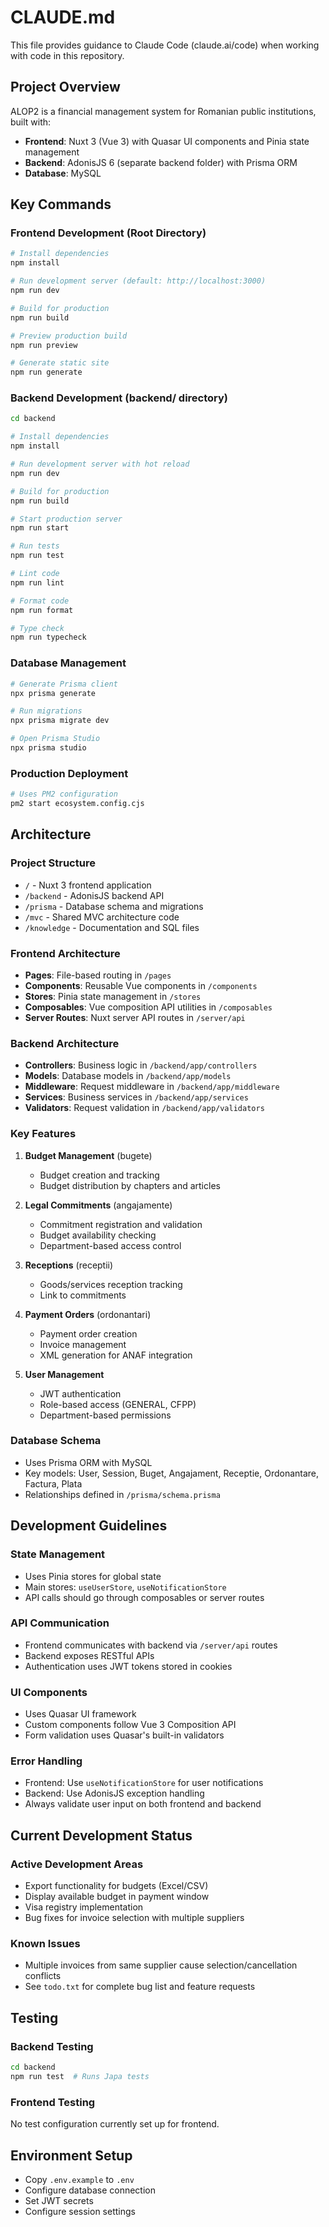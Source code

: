 # CLAUDE.md

This file provides guidance to Claude Code (claude.ai/code) when working with code in this repository.

## Project Overview

ALOP2 is a financial management system for Romanian public institutions, built with:
- **Frontend**: Nuxt 3 (Vue 3) with Quasar UI components and Pinia state management
- **Backend**: AdonisJS 6 (separate backend folder) with Prisma ORM
- **Database**: MySQL

## Key Commands

### Frontend Development (Root Directory)
```bash
# Install dependencies
npm install

# Run development server (default: http://localhost:3000)
npm run dev

# Build for production
npm run build

# Preview production build
npm run preview

# Generate static site
npm run generate
```

### Backend Development (backend/ directory)
```bash
cd backend

# Install dependencies
npm install

# Run development server with hot reload
npm run dev

# Build for production
npm run build

# Start production server
npm run start

# Run tests
npm run test

# Lint code
npm run lint

# Format code
npm run format

# Type check
npm run typecheck
```

### Database Management
```bash
# Generate Prisma client
npx prisma generate

# Run migrations
npx prisma migrate dev

# Open Prisma Studio
npx prisma studio
```

### Production Deployment
```bash
# Uses PM2 configuration
pm2 start ecosystem.config.cjs
```

## Architecture

### Project Structure
- `/` - Nuxt 3 frontend application
- `/backend` - AdonisJS backend API
- `/prisma` - Database schema and migrations
- `/mvc` - Shared MVC architecture code
- `/knowledge` - Documentation and SQL files

### Frontend Architecture
- **Pages**: File-based routing in `/pages`
- **Components**: Reusable Vue components in `/components`
- **Stores**: Pinia state management in `/stores`
- **Composables**: Vue composition API utilities in `/composables`
- **Server Routes**: Nuxt server API routes in `/server/api`

### Backend Architecture
- **Controllers**: Business logic in `/backend/app/controllers`
- **Models**: Database models in `/backend/app/models`
- **Middleware**: Request middleware in `/backend/app/middleware`
- **Services**: Business services in `/backend/app/services`
- **Validators**: Request validation in `/backend/app/validators`

### Key Features
1. **Budget Management** (bugete)
   - Budget creation and tracking
   - Budget distribution by chapters and articles

2. **Legal Commitments** (angajamente)
   - Commitment registration and validation
   - Budget availability checking
   - Department-based access control

3. **Receptions** (receptii)
   - Goods/services reception tracking
   - Link to commitments

4. **Payment Orders** (ordonantari)
   - Payment order creation
   - Invoice management
   - XML generation for ANAF integration

5. **User Management**
   - JWT authentication
   - Role-based access (GENERAL, CFPP)
   - Department-based permissions

### Database Schema
- Uses Prisma ORM with MySQL
- Key models: User, Session, Buget, Angajament, Receptie, Ordonantare, Factura, Plata
- Relationships defined in `/prisma/schema.prisma`

## Development Guidelines

### State Management
- Uses Pinia stores for global state
- Main stores: `useUserStore`, `useNotificationStore`
- API calls should go through composables or server routes

### API Communication
- Frontend communicates with backend via `/server/api` routes
- Backend exposes RESTful APIs
- Authentication uses JWT tokens stored in cookies

### UI Components
- Uses Quasar UI framework
- Custom components follow Vue 3 Composition API
- Form validation uses Quasar's built-in validators

### Error Handling
- Frontend: Use `useNotificationStore` for user notifications
- Backend: Use AdonisJS exception handling
- Always validate user input on both frontend and backend

## Current Development Status

### Active Development Areas
- Export functionality for budgets (Excel/CSV)
- Display available budget in payment window
- Visa registry implementation
- Bug fixes for invoice selection with multiple suppliers

### Known Issues
- Multiple invoices from same supplier cause selection/cancellation conflicts
- See `todo.txt` for complete bug list and feature requests

## Testing

### Backend Testing
```bash
cd backend
npm run test  # Runs Japa tests
```

### Frontend Testing
No test configuration currently set up for frontend.

## Environment Setup
- Copy `.env.example` to `.env`
- Configure database connection
- Set JWT secrets
- Configure session settings